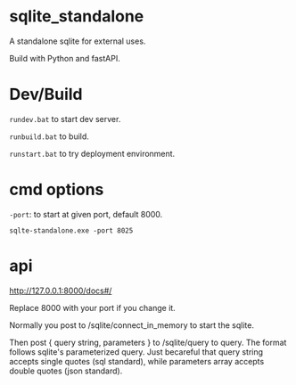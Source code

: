 # sqlite_standalone
A standalone sqlite for external uses.

Build with Python and fastAPI.

# Dev/Build

`rundev.bat` to start dev server.

`runbuild.bat` to build.

`runstart.bat` to try deployment environment.

# cmd options

`-port`: to start at given port, default 8000.

```
sqlte-standalone.exe -port 8025
```

# api

http://127.0.0.1:8000/docs#/

Replace 8000 with your port if you change it.

Normally you post to /sqlite/connect_in_memory to start the sqlite.

Then post { query string, parameters } to /sqlite/query to query. The format follows sqlite's parameterized query. Just becareful that query string accepts single quotes (sql standard), while parameters array accepts double quotes (json standard).



